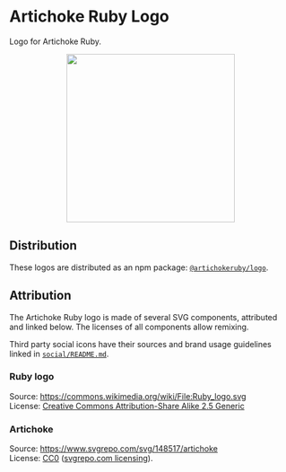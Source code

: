 # Artichoke Ruby Logo

Logo for Artichoke Ruby.

<p align="center">
  <img width="300" src="https://artichoke.github.io/logo/artichoke-logo.svg">
</p>

## Distribution

These logos are distributed as an npm package: [`@artichokeruby/logo`][npm].

## Attribution

The Artichoke Ruby logo is made of several SVG components, attributed and linked
below. The licenses of all components allow remixing.

Third party social icons have their sources and brand usage guidelines linked in
[`social/README.md`](social/README.md).

### Ruby logo

Source: <https://commons.wikimedia.org/wiki/File:Ruby_logo.svg>  
License: [Creative Commons Attribution-Share Alike 2.5 Generic][cc by-sa 2.5]

### Artichoke

Source: <https://www.svgrepo.com/svg/148517/artichoke>  
License: [CC0] ([svgrepo.com licensing]).

[npm]: https://www.npmjs.com/package/@artichokeruby/logo
[cc by-sa 2.5]: https://creativecommons.org/licenses/by-sa/2.5/deed.en
[cc0]: https://creativecommons.org/share-your-work/public-domain/cc0/
[svgrepo.com licensing]: https://www.svgrepo.com/page/licensing
